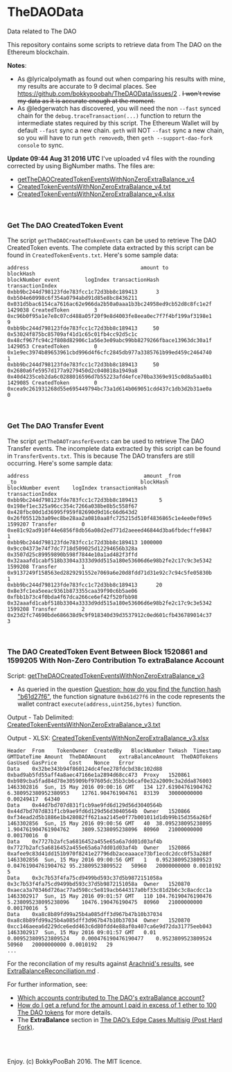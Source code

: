 # TheDAOData
Data related to The DAO

This repository contains some scripts to retrieve data from The DAO on the Ethereum blockchain.

**Notes**:
* As @lyricalpolymath as found out when comparing his results with mine, my results are accurate to 9 decimal places. See https://github.com/bokkypoobah/TheDAOData/issues/2 . <strike>I won't revise my data as it is accurate enough at the moment.</strike>
* As @ledgerwatch has discovered, you will need the non `--fast` synced chain for the `debug.traceTransaction(...)` function to return the intermediate states required by this script. The Ethereum Wallet will by default `--fast` sync a new chain. `geth` will NOT `--fast` sync a new chain, so you will have to run `geth removedb`, then `geth --support-dao-fork console` to sync.

**Update 09:44 Aug 31 2016 UTC**
I've uploaded v4 files with the rounding corrected by using BigNumber maths. The files are:

* [getTheDAOCreatedTokenEventsWithNonZeroExtraBalance_v4](https://github.com/bokkypoobah/TheDAOData/blob/master/getTheDAOCreatedTokenEventsWithNonZeroExtraBalance_v4)
* [CreatedTokenEventsWithNonZeroExtraBalance_v4.txt](https://github.com/bokkypoobah/TheDAOData/blob/master/CreatedTokenEventsWithNonZeroExtraBalance_v4.txt)
* [CreatedTokenEventsWithNonZeroExtraBalance_v4.xlsx](https://github.com/bokkypoobah/TheDAOData/blob/master/CreatedTokenEventsWithNonZeroExtraBalance_v4.xlsx)

<br />

### Get The DAO CreatedToken Event
The script `getTheDAOCreatedTokenEvents` can be used to retrieve The DAO CreatedToken events. The complete data extracted by this script can be found in `CreatedTokenEvents.txt`. Here's some sample data:

    address                                    amount to                                         blockHash                                                          blockNumber event        logIndex transactionHash                                                    transactionIndex
    0xbb9bc244d798123fde783fcc1c72d3bb8c189413      3 0xb504e60998c6f354a0794abd91d85e8bc8436211 0x031d5bac6154ca7616ac62e966da2b50a0aaa1b3bc24958ed9cb52d8c8fc1e2f     1429038 CreatedToken        3 0xc96b0f95a1e7e8c07cd488a05f20f9e8d4003fe8eea0ec7f7f4bf199af3198e1                9
    0xbb9bc244d798123fde783fcc1c72d3bb8c189413     50 0x53024f875bc85709af41d1c65c01fb4cc92d5c1c 0x48cf967fc94c2f808d82906c1a56e3e09abc99bb8279266fbace13963dc30a1f     1429053 CreatedToken        0 0x1e9ec3974b89653961cbd996d4f6cfc2845db977a3385761b99ed459c2464740                1
    0xbb9bc244d798123fde783fcc1c72d3bb8c189413     50 0x2680a6fe5957d177a9279450d2c040818a1949a8 0x40d4235ceb2da6c0288016596d7b55223afd4efce70ba3369e915c0d8a5aa0b1     1429085 CreatedToken        0 0xcea9c261931268d55e695449794bc73a1d614b069051cdd437c1db3d2b31ae0a                0

<br />

### Get The DAO Transfer Event
The script `getTheDAOTransferEvents` can be used to retrieve The DAO Transfer events. The incomplete data extracted by this script can be found in `TransferEvents.txt`. This is because The DAO transfers are still occurring. Here's some sample data:

    address                                     amount _from                                      _to                                        blockHash                                                          blockNumber event    logIndex transactionHash                                                    transactionIndex
    0xbb9bc244d798123fde783fcc1c72d3bb8c189413       5 0x198ef1ec325a96cc354c7266a038be8b5c558f67 0x428fbc00d1d36995f959f82690d9d16c66d643d2 0x26f05512b3a09ec8be28aa2a0810aa8fc725215d510f4836865c1e4ee0ef09e5     1599207 Transfer        0 0xe81c92ad910f44e6856f8db56a08d2ed771d2aeeed46844d3ba6fbdecffe9847                1
    0xbb9bc244d798123fde783fcc1c72d3bb8c189413 1000000 0x9cc04373e74f7dc7718d509025d12294656b328a 0x3507d25c89959890b598f7844e10a1ad482f3ffd 0x32aaafd1cabf518b3304a3333d9dd515a180e53606d6e98b2fe2c17c9c3e5342     1599208 Transfer        1 0x9137249f158563ed2829291552e7069a6e20d8fdd71d31e92c7c94c5fe05830b                1
    0xbb9bc244d798123fde783fcc1c72d3bb8c189413      20 0x8e3fc1ea5eeac9361b873355caa39f90c6b5ae06 0xfbb1b73c4f0bda4f67dca266ce6ef42f520fbb98 0x32aaafd1cabf518b3304a3333d9dd515a180e53606d6e98b2fe2c17c9c3e5342     1599208 Transfer        2 0x23d2fc74690bde686638d9c9f918340d39d3537912c0ed601cfb436789014c37                3
    
<br />

### The DAO CreatedToken Event Between Block 1520861 and 1599205 With Non-Zero Contribution To extraBalance Account

Script: [getTheDAOCreatedTokenEventsWithNonZeroExtraBalance_v3
](https://github.com/bokkypoobah/TheDAOData/blob/master/getTheDAOCreatedTokenEventsWithNonZeroExtraBalance_v3)

* As queried in the question [Question: how do you find the function hash "b61d27f6"](https://github.com/bokkypoobah/TheDAOData/issues/1), the function signature `0xb61d27f6` in the code represents the wallet contract `execute(address,uint256,bytes)` function.

Output - Tab Delimited: [CreatedTokenEventsWithNonZeroExtraBalance_v3.txt](https://github.com/bokkypoobah/TheDAOData/blob/master/CreatedTokenEventsWithNonZeroExtraBalance_v3.txt)

Output - XLSX: [CreatedTokenEventsWithNonZeroExtraBalance_v3.xlsx](https://github.com/bokkypoobah/TheDAOData/blob/master/CreatedTokenEventsWithNonZeroExtraBalance_v3.xlsx)

    Header	From	TokenOwner	CreatedBy	BlockNumber	TxHash	Timestamp	GMTDateTime	Amount	TheDAOAmount	extraBalanceAmount	TheDAOTokens	GasUsed	GasPrice	Cost	Nonce	Error
    Data	0x32be343b94f860124dc4fee278fdcbd38c102d88	0xbad9ab5fd55aff4a8aec47166e1a2894d68cc473	Proxy	1520861	0xb989cba5fad84d78e305909bf97605dc35b3cb6caf0e32a2009c3a2dda876003	1463302816	Sun, 15 May 2016 09:00:16 GMT	134	127.61904761904762	6.380952380952380953	12761.904761904761	83139	30000000000	0.00249417	64340	
    Data	0x44d7bd707d831f1cb9ae9fd6d129d56d3040564b	0x44d7bd707d831f1cb9ae9fd6d129d56d3040564b	Owner	1520866	0xf34ead2d5b1886e1b428082ff621aa2145e0f77b001011d1db99b15d356a26bf	1463302856	Sun, 15 May 2016 09:00:56 GMT	40	38.095238095238095	1.904761904761904762	3809.5238095238096	80960	21000000000	0.00170016	0	
    Data	0x7727b2afc5a6816452a455e65a6a7dd01d03af4b	0x7727b2afc5a6816452a455e65a6a7dd01d03af4b	Owner	1520866	0xafee9c83d41dd151b970f8241e27796db2aceaaace73bf1ecdc2dcc0f53a288f	1463302856	Sun, 15 May 2016 09:00:56 GMT	1	0.9523809523809523	0.04761904761904762	95.23809523809522	50960	20000000000	0.0010192	5	
    Data	0x3c7b53f4fa75cd9499bd593c37d5b9872151058a	0x3c7b53f4fa75cd9499bd593c37d5b9872151058a	Owner	1520870	0xaeca3a70346d726ac77ad598cc5e819acb644317a0bf33c81d2b6c3c8acdcc1a	1463302917	Sun, 15 May 2016 09:01:57 GMT	110	104.76190476190476	5.238095238095238096	10476.190476190475	80960	21000000000	0.00170016	5	
    Data	0xa8c8b89fd99a25b4a085dff3d967b47b10b37034	0xa8c8b89fd99a25b4a085dff3d967b47b10b37034	Owner	1520870	0xcc146aeea6d229dce6edd463c6d80fdd4e88af0a407ca6e9d72da31775eeb043	1463302917	Sun, 15 May 2016 09:01:57 GMT	0.01	0.009523809523809524	0.000476190476190477	0.9523809523809524	50960	20000000000	0.0010192	29	
    ...
    
For the reconcilation of my results against [Arachnid's results](https://github.com/arachnid/extrabalance/), see [ExtraBalanceReconciliation.md](https://github.com/bokkypoobah/TheDAOData/blob/master/ExtraBalanceReconciliation.md) .
    
For further information, see:
* [Which accounts contributed to The DAO's extraBalance account?](http://ethereum.stackexchange.com/questions/7390/which-accounts-contributed-to-the-daos-extrabalance-account)
* [How do I get a refund for the amount I paid in excess of 1 ether to 100 The DAO tokens](http://ethereum.stackexchange.com/questions/7265/how-do-i-get-a-refund-for-the-amount-i-paid-in-excess-of-1-ether-to-100-the-dao) for more details.
* The **ExtraBalance** section in [The DAO’s Edge Cases Multisig (Post Hard Fork)](https://medium.com/edge-cases-multisig-phf-official-channel/the-daos-edge-cases-multisig-post-hard-fork-2f107380bd61#.qdjyu4d9b).

<br />
<br />

Enjoy. (c) BokkyPooBah 2016. The MIT licence.
